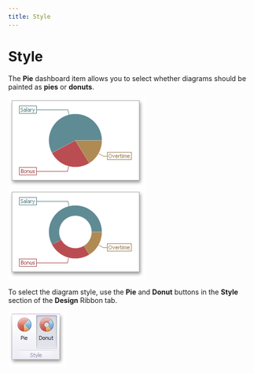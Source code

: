 ```yaml
---
title: Style
---
```

# Style
The **Pie** dashboard item allows you to select whether diagrams should be painted as **pies** or **donuts**.

![PieStyle_Pie](../../../../images/Img25671.png)![PieStyle_Donut](../../../../images/Img25672.png)

To select the diagram style, use the **Pie** and **Donut** buttons in the **Style** section of the **Design** Ribbon tab.

![Pies_Layout_Style_Ribbon](../../../../images/Img19951.png)